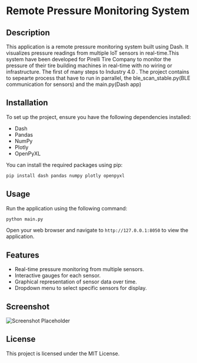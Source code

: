 # Remote Pressure Monitoring System

## Description
This application is a remote pressure monitoring system built using Dash. It visualizes pressure readings from multiple IoT sensors in real-time.This system have been developed for Pirelli Tire Company to monitor the pressure of their tire building machines in real-time with no wiring or infrastructure. The first of many steps to Industry 4.0 .
The project contains to sepearte process that have to run in parrallel, the ble_scan_stable.py(BLE communication for sensors) and the main.py(Dash app)

## Installation
To set up the project, ensure you have the following dependencies installed:
- Dash
- Pandas
- NumPy
- Plotly
- OpenPyXL

You can install the required packages using pip:
```bash
pip install dash pandas numpy plotly openpyxl
```

## Usage
Run the application using the following command:
```bash
python main.py
```
Open your web browser and navigate to `http://127.0.0.1:8050` to view the application.

## Features
- Real-time pressure monitoring from multiple sensors.
- Interactive gauges for each sensor.
- Graphical representation of sensor data over time.
- Dropdown menu to select specific sensors for display.

## Screenshot
![Screenshot Placeholder](On-site.png)

## License
This project is licensed under the MIT License.
